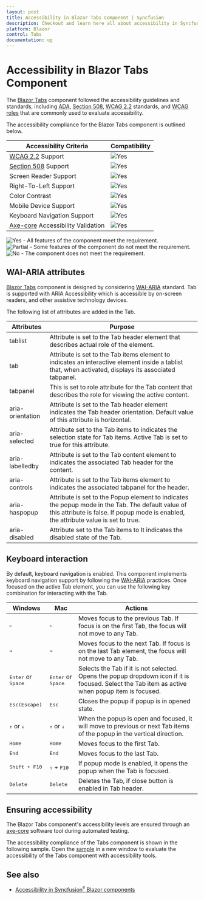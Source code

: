 ```yaml
---
layout: post
title: Accessibility in Blazor Tabs Component | Syncfusion
description: Checkout and learn here all about accessibility in Syncfusion Blazor Tabs component and much more details.
platform: Blazor
control: Tabs
documentation: ug
---
```


# Accessibility in Blazor Tabs Component

The [Blazor Tabs](https://www.syncfusion.com/blazor-components/blazor-tabs) component followed the accessibility guidelines and standards, including [ADA](https://www.ada.gov/), [Section 508](https://www.section508.gov/), [WCAG 2.2](https://www.w3.org/TR/WCAG22/) standards, and [WCAG roles](https://www.w3.org/TR/wai-aria/#roles) that are commonly used to evaluate accessibility.

The accessibility compliance for the Blazor Tabs component is outlined below.

| Accessibility Criteria | Compatibility |
| -- | -- |
| [WCAG 2.2](https://www.w3.org/TR/WCAG22/) Support | <img src="https://cdn.syncfusion.com/content/images/documentation/full.png" alt="Yes"> |
| [Section 508](https://www.section508.gov/) Support | <img src="https://cdn.syncfusion.com/content/images/documentation/full.png" alt="Yes"> |
| Screen Reader Support | <img src="https://cdn.syncfusion.com/content/images/landing-page/yes.png" alt="Yes"> |
| Right-To-Left Support | <img src="https://cdn.syncfusion.com/content/images/landing-page/yes.png" alt="Yes"> |
| Color Contrast | <img src="https://cdn.syncfusion.com/content/images/landing-page/yes.png" alt="Yes"> |
| Mobile Device Support | <img src="https://cdn.syncfusion.com/content/images/landing-page/yes.png" alt="Yes"> |
| Keyboard Navigation Support | <img src="https://cdn.syncfusion.com/content/images/landing-page/yes.png" alt="Yes"> |
| [Axe-core](https://www.nuget.org/packages/Deque.AxeCore.Playwright) Accessibility Validation | <img src="https://cdn.syncfusion.com/content/images/landing-page/yes.png" alt="Yes"> |

<style>
    .post .post-content img {
        display: inline-block;
        margin: 0.5em 0;
    }
</style>

<div><img src="https://cdn.syncfusion.com/content/images/landing-page/yes.png" alt="Yes"> - All features of the component meet the requirement.</div>

<div><img src="https://cdn.syncfusion.com/content/images/documentation/partial.png" alt="Partial"> - Some features of the component do not meet the requirement.</div>

<div><img src="https://cdn.syncfusion.com/content/images/landing-page/no.png" alt="No"> - The component does not meet the requirement.</div>

## WAI-ARIA attributes

[Blazor Tabs](https://www.syncfusion.com/blazor-components/blazor-tabs) component is designed by considering [WAI-ARIA](https://www.w3.org/WAI/ARIA/apg/practices/) standard. Tab is supported with ARIA Accessibility which is accessible by on-screen readers, and other assistive technology devices.

The following list of attributes are added in the Tab.

| **Attributes** | **Purpose** |
| --- | --- |
| tablist | Attribute is set to  the Tab header element  that describes actual role of the element.|
| tab | Attribute is set to the Tab items element to  indicates an interactive element inside a tablist that, when activated, displays its associated tabpanel.|
| tabpanel | This is set to role attribute for the Tab content that describes the role for viewing the active content.|
| aria-orientation    | Attribute is set to the Tab header element indicates the Tab header orientation. Default value of this attribute is horizontal. |
| aria-selected       | Attribute set to the Tab items to indicates the selection state for Tab items. Active Tab is set to true for this attribute. |
| aria-labelledby       | Attribute is set to the Tab content element to indicates the associated Tab header for the content. |
| aria-controls       | Attribute is set to the Tab items element to indicates the associated tabpanel for the header. |
| aria-haspopup       | Attribute is set to the Popup element  to indicates the popup mode in the Tab. The default value of this attribute is false. If popup mode is enabled, the attribute value is set to true. |
| aria-disabled       | Attribute set to the Tab items to It indicates the disabled state of the Tab. |

## Keyboard interaction

By default, keyboard navigation is enabled. This component implements keyboard navigation support by following the [WAI-ARIA](https://www.w3.org/TR/wai-aria-practices/#Tabpanel) practices. Once focused on the active Tab element, you can use the following key combination for interacting with the Tab.

| Windows | Mac | Actions |
|--- |--- | --- |
| <kbd>←</kbd> | <kbd>←</kbd> | Moves focus to the previous Tab. If focus is on the first Tab, the focus will not move to any Tab. |
| <kbd>→</kbd> | <kbd>→</kbd> | Moves focus to the next Tab. If focus is on the last Tab element, the focus will not move to any Tab. |
| <kbd>Enter</kbd> or <kbd> Space</kbd> | <kbd>Enter</kbd> or <kbd> Space</kbd> | Selects the Tab if it is not selected. Opens the popup dropdown icon if it is focused. Select the Tab item as active when popup item is focused. |
| <kbd>Esc(Escape)</kbd> | <kbd>Esc</kbd> | Closes the popup if popup is in opened state. |
| <kbd>↑</kbd> or <kbd>↓</kbd> | <kbd>↑</kbd> or <kbd>↓</kbd> | When the popup is open and focused, it will move to previous or next Tab items of the popup in the vertical direction. |
|  <kbd>Home</kbd> | <kbd>Home</kbd> | Moves focus to the first Tab. |
|  <kbd>End </kbd> | <kbd>End</kbd> | Moves focus to the last Tab. |
|  <kbd>Shift + F10 </kbd> | <kbd>⇧</kbd> + <kbd>F10</kbd> | If popup mode is enabled, it opens the popup when the Tab is focused. |
|  <kbd>Delete</kbd> | <kbd>Delete</kbd> | Deletes the Tab, if close button is enabled in Tab header. |

## Ensuring accessibility

The Blazor Tabs component's accessibility levels are ensured through an [axe-core](https://www.nuget.org/packages/Deque.AxeCore.Playwright) software tool during automated testing.

The accessibility compliance of the Tabs component is shown in the following sample. Open the [sample](https://blazor.syncfusion.com/accessibility/tab) in a new window to evaluate the accessibility of the Tabs component with accessibility tools.

## See also

* [Accessibility in Syncfusion<sup style="font-size:70%">&reg;</sup> Blazor components](https://blazor.syncfusion.com/documentation/common/accessibility)